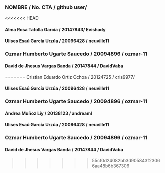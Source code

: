 ### NOMBRE / No. CTA / github user/
<<<<<<< HEAD
#### Alma Rosa Tafolla García / 20147843/ Evishady
#### Ulises Esaú García Urzúa / 20096428 / neuville11
### Ozmar Humberto Ugarte Saucedo / 20094896 / ozmar-11
#### David de Jhesus Vargas Banda / 20147844 / DavidVaba

=======
Cristian Eduardo Ortiz Ochoa / 20124725 / cris9977/
#### Ulises Esaú García Urzúa / 20096428 / neuville11
### Ozmar Humberto Ugarte Saucedo / 20094896 / ozmar-11
#### Andrea Muñoz Liy / 20138123 / andreaml
#### Ulises Esaú García Urzúa / 20096428 / neuville11
### Ozmar Humberto Ugarte Saucedo / 20094896 / ozmar-11
#### David de Jhesus Vargas Banda / 20147844 / DavidVaba
>>>>>>> 55cf0d24082bb3d905843f23066aa48b6b367306
